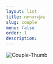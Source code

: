 ```yaml
---
layout: list
title: เพราะเราคู่กัน
slug: couple
menu: false
order: 1
description:
---
```

![Couple-Thumb](https://res.cloudinary.com/sdees-reallife/image/upload/c_thumb,h_128,r_max,w_128/v1548497660/candy_ending_theme.jpg)
